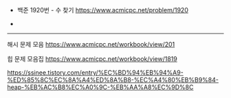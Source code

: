 
- 백준 1920번 - 수 찾기
  https://www.acmicpc.net/problem/1920


- 





---
해시 문제 모음
https://www.acmicpc.net/workbook/view/201

힙 문제 모음집
https://www.acmicpc.net/workbook/view/1819

https://ssinee.tistory.com/entry/%EC%BD%94%EB%94%A9-%ED%85%8C%EC%8A%A4%ED%8A%B8-%EC%A4%80%EB%B9%84-heap-%EB%AC%B8%EC%A0%9C-%EB%AA%A8%EC%9D%8C